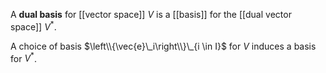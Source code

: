 A **dual basis** for [[vector space]] $V$ is a [[basis]] for the [[dual vector space]] $V^*$. 

A choice of basis $\left\\{\vec{e}\_i\right\\}\_{i \in I}$ for $V$ induces a basis for $V^*$.